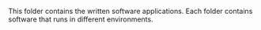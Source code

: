 This folder contains the written software applications. Each folder contains software that runs in different environments.
